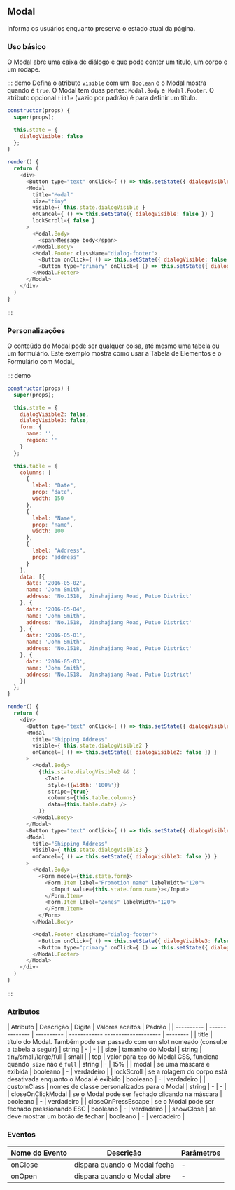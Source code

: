 ## Modal

Informa os usuários enquanto preserva o estado atual da página.

### Uso básico

O Modal abre uma caixa de diálogo e que pode conter um titulo, um corpo e um rodape.

::: demo Defina o atributo `visible` com um` Boolean` e o Modal mostra quando é `true`. O Modal tem duas partes: `Modal.Body` e` Modal.Footer`. O atributo opcional `title` (vazio por padrão) é para definir um título.

```js
constructor(props) {
  super(props);

  this.state = {
    dialogVisible: false
  };
}

render() {
  return (
    <div>
      <Button type="text" onClick={ () => this.setState({ dialogVisible: true }) }>Click to open the Modal</Button>
      <Modal
        title="Modal"
        size="tiny"
        visible={ this.state.dialogVisible }
        onCancel={ () => this.setState({ dialogVisible: false }) }
        lockScroll={ false }
      >
        <Modal.Body>
          <span>Message body</span>
        </Modal.Body>
        <Modal.Footer className="dialog-footer">
          <Button onClick={ () => this.setState({ dialogVisible: false }) }>Cancel</Button>
          <Button type="primary" onClick={ () => this.setState({ dialogVisible: false }) }>Confirm</Button>
        </Modal.Footer>
      </Modal>
    </div>
  )
}
```
:::

### Personalizações

O conteúdo do Modal pode ser qualquer coisa, até mesmo uma tabela ou um formulário. Este exemplo mostra como usar a Tabela de Elementos e o Formulário com Modal。

::: demo

```js
constructor(props) {
  super(props);

  this.state = {
    dialogVisible2: false,
    dialogVisible3: false,
    form: {
      name: '',
      region: ''
    }
  };

  this.table = {
    columns: [
      {
        label: "Date",
        prop: "date",
        width: 150
      },
      {
        label: "Name",
        prop: "name",
        width: 100
      },
      {
        label: "Address",
        prop: "address"
      }
    ],
    data: [{
      date: '2016-05-02',
      name: 'John Smith',
      address: 'No.1518,  Jinshajiang Road, Putuo District'
    }, {
      date: '2016-05-04',
      name: 'John Smith',
      address: 'No.1518,  Jinshajiang Road, Putuo District'
    }, {
      date: '2016-05-01',
      name: 'John Smith',
      address: 'No.1518,  Jinshajiang Road, Putuo District'
    }, {
      date: '2016-05-03',
      name: 'John Smith',
      address: 'No.1518,  Jinshajiang Road, Putuo District'
    }]
  };
}

render() {
  return (
    <div>
      <Button type="text" onClick={ () => this.setState({ dialogVisible2: true }) } type="text">Open a Table nested Modal</Button>
      <Modal
        title="Shipping Address"
        visible={ this.state.dialogVisible2 }
        onCancel={ () => this.setState({ dialogVisible2: false }) }
      >
        <Modal.Body>
          {this.state.dialogVisible2 && (
            <Table
             style={{width: '100%'}}
             stripe={true}
             columns={this.table.columns}
             data={this.table.data} />
          )}
        </Modal.Body>
      </Modal>
      <Button type="text" onClick={ () => this.setState({ dialogVisible3: true }) } type="text">Open a Form nested Modal</Button>
      <Modal
        title="Shipping Address"
        visible={ this.state.dialogVisible3 }
        onCancel={ () => this.setState({ dialogVisible3: false }) }
      >
        <Modal.Body>
          <Form model={this.state.form}>
            <Form.Item label="Promotion name" labelWidth="120">
              <Input value={this.state.form.name}></Input>
            </Form.Item>
            <Form.Item label="Zones" labelWidth="120">
            </Form.Item>
          </Form>
        </Modal.Body>

        <Modal.Footer className="dialog-footer">
          <Button onClick={ () => this.setState({ dialogVisible3: false }) }>Cancelar</Button>
          <Button type="primary" onClick={ () => this.setState({ dialogVisible3: false }) }>Enviar</Button>
        </Modal.Footer>
      </Modal>
    </div>
  )
}
```
:::

### Atributos

| Atributo | Descrição | Digite | Valores aceitos | Padrão |
| ---------- | -------------- | ---------- | ------------ -------------------- | -------- |
| title | título do Modal. Também pode ser passado com um slot nomeado (consulte a tabela a seguir) | string | - | - |
| size | tamanho do Modal | string | tiny/small/large/full | small |
| top | valor para `top` do Modal CSS, funciona quando` size` não é `full` | string | - | 15% |
| modal | se uma máscara é exibida | booleano | - | verdadeiro |
| lockScroll | se a rolagem do corpo está desativada enquanto o Modal é exibido | booleano | - | verdadeiro |
| customClass | nomes de classe personalizados para o Modal | string | - | - |
| closeOnClickModal | se o Modal pode ser fechado clicando na máscara | booleano | - | verdadeiro |
| closeOnPressEscape | se o Modal pode ser fechado pressionando ESC | booleano | - | verdadeiro |
| showClose | se deve mostrar um botão de fechar | booleano | - | verdadeiro |

### Eventos
| Nome do Evento | Descrição | Parâmetros |
| ---------- | -------- | ---------- |
| onClose | dispara quando o Modal fecha | - |
| onOpen | dispara quando o Modal abre | - |
